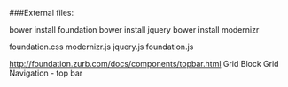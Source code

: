 ###External files:

bower install foundation
bower install jquery
bower install modernizr

foundation.css
modernizr.js
jquery.js
foundation.js

<script>
  $(document).foundation();
</script>

http://foundation.zurb.com/docs/components/topbar.html
Grid
Block Grid
Navigation - top bar